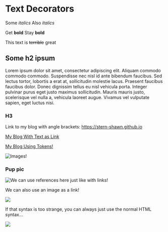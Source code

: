 # Text Decorators
Some *italics*
Also _italics_

Get __bold__
Stay **bold**

This text is ~~terrible~~ great

## Some h2 ipsum
Lorem ipsum dolor sit amet, consectetur adipiscing elit. Aliquam commodo commodo commodo. Suspendisse nec nisl id ante bibendum faucibus. Sed lectus tortor, lobortis a erat at, sollicitudin molestie lacus. Praesent faucibus faucibus dolor. Donec dignissim tellus eu nisl vehicula porta. Integer pulvinar purus eget justo maximus sollicitudin. Mauris mauris justo, scelerisque vel nulla a, vehicula laoreet augue. Vivamus vel vulputate sapien, eget luctus nisi.

### H3

Link to my blog with angle brackets: <https://stern-shawn.github.io>

[My Blog With Text as Link](https://stern-shawn.github.io "oh look, I'm hover text!")

[My Blog Using Tokens!][1]



![Images!](http://unsplash.it/500/500?random "This is a tooltip example")

### Pup pic
![We can use references here just like with links!][puppy]

We can also use an image as a link!

[![](http://unsplash.it/50/50?image=1012)][puppy]

If that syntax is too strange, you can always just use the normal HTML syntax...

[<img src="http://unsplash.it/50/50?image=1012"/>][puppy]

[1]: https://stern-shawn.github.io
[puppy]: http://unsplash.it/500/500?image=1012
